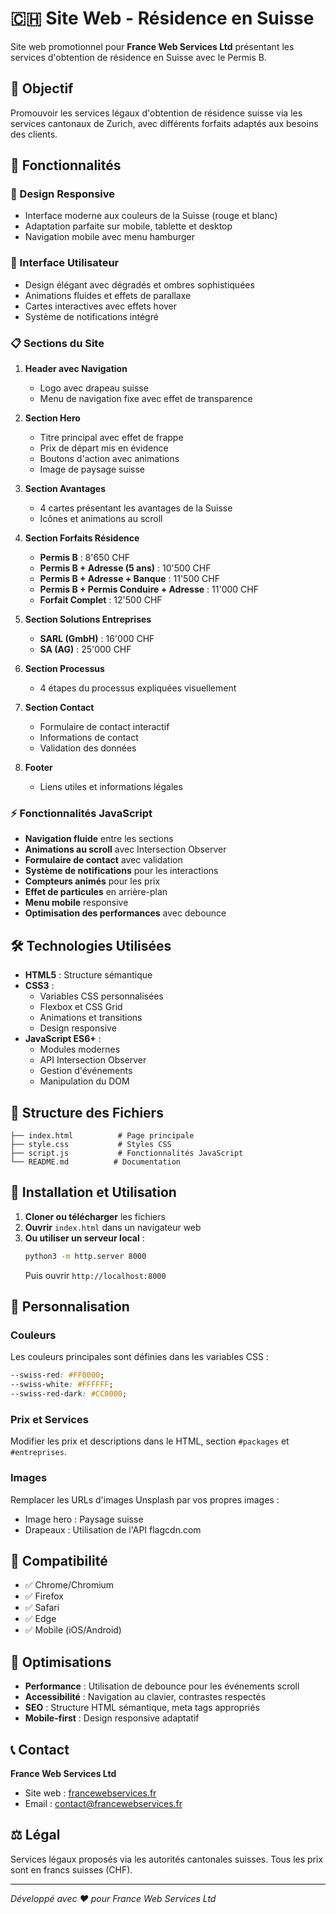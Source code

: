 # 🇨🇭 Site Web - Résidence en Suisse

Site web promotionnel pour **France Web Services Ltd** présentant les services d'obtention de résidence en Suisse avec le Permis B.

## 🎯 Objectif

Promouvoir les services légaux d'obtention de résidence suisse via les services cantonaux de Zurich, avec différents forfaits adaptés aux besoins des clients.

## 🚀 Fonctionnalités

### 📱 Design Responsive
- Interface moderne aux couleurs de la Suisse (rouge et blanc)
- Adaptation parfaite sur mobile, tablette et desktop
- Navigation mobile avec menu hamburger

### 🎨 Interface Utilisateur
- Design élégant avec dégradés et ombres sophistiquées
- Animations fluides et effets de parallaxe
- Cartes interactives avec effets hover
- Système de notifications intégré

### 📋 Sections du Site

1. **Header avec Navigation**
   - Logo avec drapeau suisse
   - Menu de navigation fixe avec effet de transparence

2. **Section Hero**
   - Titre principal avec effet de frappe
   - Prix de départ mis en évidence
   - Boutons d'action avec animations
   - Image de paysage suisse

3. **Section Avantages**
   - 4 cartes présentant les avantages de la Suisse
   - Icônes et animations au scroll

4. **Section Forfaits Résidence**
   - **Permis B** : 8'650 CHF
   - **Permis B + Adresse (5 ans)** : 10'500 CHF
   - **Permis B + Adresse + Banque** : 11'500 CHF
   - **Permis B + Permis Conduire + Adresse** : 11'000 CHF
   - **Forfait Complet** : 12'500 CHF

5. **Section Solutions Entreprises**
   - **SARL (GmbH)** : 16'000 CHF
   - **SA (AG)** : 25'000 CHF

6. **Section Processus**
   - 4 étapes du processus expliquées visuellement

7. **Section Contact**
   - Formulaire de contact interactif
   - Informations de contact
   - Validation des données

8. **Footer**
   - Liens utiles et informations légales

### ⚡ Fonctionnalités JavaScript

- **Navigation fluide** entre les sections
- **Animations au scroll** avec Intersection Observer
- **Formulaire de contact** avec validation
- **Système de notifications** pour les interactions
- **Compteurs animés** pour les prix
- **Effet de particules** en arrière-plan
- **Menu mobile** responsive
- **Optimisation des performances** avec debounce

## 🛠️ Technologies Utilisées

- **HTML5** : Structure sémantique
- **CSS3** : 
  - Variables CSS personnalisées
  - Flexbox et CSS Grid
  - Animations et transitions
  - Design responsive
- **JavaScript ES6+** :
  - Modules modernes
  - API Intersection Observer
  - Gestion d'événements
  - Manipulation du DOM

## 📁 Structure des Fichiers

```
├── index.html          # Page principale
├── style.css           # Styles CSS
├── script.js           # Fonctionnalités JavaScript
└── README.md          # Documentation
```

## 🚀 Installation et Utilisation

1. **Cloner ou télécharger** les fichiers
2. **Ouvrir** `index.html` dans un navigateur web
3. **Ou utiliser un serveur local** :
   ```bash
   python3 -m http.server 8000
   ```
   Puis ouvrir `http://localhost:8000`

## 🎨 Personnalisation

### Couleurs
Les couleurs principales sont définies dans les variables CSS :
```css
--swiss-red: #FF0000;
--swiss-white: #FFFFFF;
--swiss-red-dark: #CC0000;
```

### Prix et Services
Modifier les prix et descriptions dans le HTML, section `#packages` et `#entreprises`.

### Images
Remplacer les URLs d'images Unsplash par vos propres images :
- Image hero : Paysage suisse
- Drapeaux : Utilisation de l'API flagcdn.com

## 📱 Compatibilité

- ✅ Chrome/Chromium
- ✅ Firefox
- ✅ Safari
- ✅ Edge
- ✅ Mobile (iOS/Android)

## 🔧 Optimisations

- **Performance** : Utilisation de debounce pour les événements scroll
- **Accessibilité** : Navigation au clavier, contrastes respectés
- **SEO** : Structure HTML sémantique, meta tags appropriés
- **Mobile-first** : Design responsive adaptatif

## 📞 Contact

**France Web Services Ltd**
- Site web : [francewebservices.fr](https://francewebservices.fr)
- Email : contact@francewebservices.fr

## ⚖️ Légal

Services légaux proposés via les autorités cantonales suisses. Tous les prix sont en francs suisses (CHF).

---

*Développé avec ❤️ pour France Web Services Ltd*